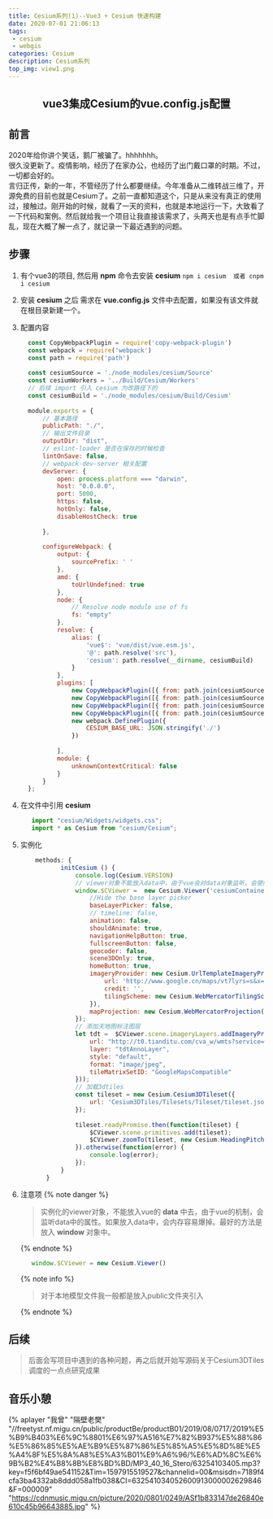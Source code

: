 ```yaml
---
title: Cesium系列(1)--Vue3 + Cesium 快速构建
date: 2020-07-01 21:06:13
tags: 
 - cesium 
 - webgis 
categories: Cesium
description: Cesium系列
top_img: view1.png
---
```


## <center>vue3集成Cesium的vue.config.js配置<center/>

## 前言
  2020年给你讲个笑话，鹅厂被骗了。hhhhhhh。   
  很久没更新了。疫情影响，经历了在家办公，也经历了出门戴口罩的时期。不过，一切都会好的。   
  言归正传，新的一年，不管经历了什么都要继续。今年准备从二维转战三维了，开源免费的目前也就是Cesium了。之前一直都知道这个，只是从来没有真正的使用过，接触过。刚开始的时候，就看了一天的资料，也就是本地运行一下，大致看了一下代码和案例。然后就给我一个项目让我直接该需求了，头两天也是有点手忙脚乱，现在大概了解一点了，就记录一下最近遇到的问题。
 
## 步骤
  1. 有个vue3的项目, 然后用 **npm** 命令去安装 **cesium**
    ```
       npm i cesium  或者 cnpm i cesium 
    ```
  2. 安装 **cesium** 之后 需求在 **vue.config.js** 文件中去配置，如果没有该文件就在根目录新建一个。
  3. 配置内容
      ```js
        const CopyWebpackPlugin = require('copy-webpack-plugin')
        const webpack = require('webpack')
        const path = require('path')
        
        const cesiumSource = './node_modules/cesium/Source'
        const cesiumWorkers = '../Build/Cesium/Workers'
        // 后续 import 引入 cesium 为改路径下的
        const cesiumBuild = './node_modules/cesium/Build/Cesium'
        
        module.exports = {
            // 基本路径
            publicPath: "./",
            // 输出文件目录
            outputDir: "dist",
            // eslint-loader 是否在保存的时候检查
            lintOnSave: false,
            // webpack-dev-server 相关配置
            devServer: {
                open: process.platform === "darwin",
                host: "0.0.0.0",
                port: 5000,
                https: false,
                hotOnly: false,
                disableHostCheck: true
        
            },
        
            configureWebpack: {
                output: {
                    sourcePrefix: ' '
                },
                amd: {
                    toUrlUndefined: true
                },
                node: {
                    // Resolve node module use of fs
                    fs: "empty"
                },
                resolve: {
                    alias: {
                        'vue$': 'vue/dist/vue.esm.js',
                        '@': path.resolve('src'),
                        'cesium': path.resolve(__dirname, cesiumBuild)
                    }
                },
                plugins: [
                    new CopyWebpackPlugin([{ from: path.join(cesiumSource, cesiumWorkers), to: 'Workers' }]),
                    new CopyWebpackPlugin([{ from: path.join(cesiumSource, 'Assets'), to: 'Assets' }]),
                    new CopyWebpackPlugin([{ from: path.join(cesiumSource, 'Widgets'), to: 'Widgets' }]),
                    new CopyWebpackPlugin([{ from: path.join(cesiumSource, '../Build/Cesium/ThirdParty'), to: 'ThirdParty' }]),
                    new webpack.DefinePlugin({
                        CESIUM_BASE_URL: JSON.stringify('./')
                    })
        
                ],
                module: {
                    unknownContextCritical: false
                }
            }
        };
      ```
  4. 在文件中引用 **cesium**
     ```js
        import "cesium/Widgets/widgets.css";
        import * as Cesium from "cesium/Cesium";
     ```
  5. 实例化  
     ```js
         methods: {
                initCesium () {
                    console.log(Cesium.VERSION)
                    // viewer对象不能放入data中，由于vue会对data对象监听，会使内存暴增。
                    window.$CViewer =  new Cesium.Viewer('cesiumContainer', {
                        //Hide the base layer picker
                        baseLayerPicker: false,
                        // timeline: false,
                        animation: false,
                        shouldAnimate: true,
                        navigationHelpButton: true,
                        fullscreenButton: false,
                        geocoder: false,
                        scene3DOnly: true,
                        homeButton: true,
                        imageryProvider: new Cesium.UrlTemplateImageryProvider({
                            url: 'http://www.google.cn/maps/vt?lyrs=s&x={x}&y={y}&z={z}',
                            credit: '',
                            tilingScheme: new Cesium.WebMercatorTilingScheme()
                        }),
                        mapProjection: new Cesium.WebMercatorProjection()
                    });
                    // 添加天地图标注图层
                    let tdt =  $CViewer.scene.imageryLayers.addImageryProvider(new Cesium.WebMapTileServiceImageryProvider({
                        url: "http://t0.tianditu.com/cva_w/wmts?service=wmts&request=GetTile&version=1.0.0&LAYER=cva&tileMatrixSet=w&TileMatrix={TileMatrix}&TileRow={TileRow}&TileCol={TileCol}&style=default&format=tiles&tk=f47269183506137375ed3a960cb675cd",
                        layer: "tdtAnnoLayer",
                        style: "default",
                        format: "image/jpeg",
                        tileMatrixSetID: "GoogleMapsCompatible"
                    }));
                    // 加载3dtiles
                    const tileset = new Cesium.Cesium3DTileset({
                        url: 'Cesium3DTiles/Tilesets/Tileset/tileset.json'
                    });
        
                    tileset.readyPromise.then(function(tileset) {
                        $CViewer.scene.primitives.add(tileset);
                        $CViewer.zoomTo(tileset, new Cesium.HeadingPitchRange(0.0, -0.5, tileset.boundingSphere.radius * 2.0));
                    }).otherwise(function(error) {
                        console.log(error);
                    });
                }
            }
     ```
  6. 注意项
     {% note danger %} 
     
     > 实例化的viewer对象，不能放入vue的 **data** 中去，由于vue的机制，会监听data中的属性。如果放入data中，会内存容易爆掉。最好的方法是放入 **window** 对象中。
     
     {% endnote %} 
     
      ```js
         window.$CViewer = new Cesium.Viewer()
      ```   
     
     {% note info %} 
       
      > 对于本地模型文件我一般都是放入public文件夹引入
       
     {% endnote %} 
     
## 后续
  > 后面会写项目中遇到的各种问题，再之后就开始写源码关于Cesium3DTiles调度的一点点研究成果  

## 音乐小憩
{% aplayer "我曾" "隔壁老樊" "//freetyst.nf.migu.cn/public/productBe/productB01/2019/08/0717/2019%E5%B9%B403%E6%9C%8801%E6%97%A516%E7%82%B937%E5%88%86%E5%86%85%E5%AE%B9%E5%87%86%E5%85%A5%E5%8D%8E%E5%A4%8F%E5%8A%A8%E5%A3%B01%E9%A6%96/%E6%AD%8C%E6%9B%B2%E4%B8%8B%E8%BD%BD/MP3_40_16_Stero/63254103405.mp3?key=f5f6bf49ae541152&Tim=1597915519527&channelid=00&msisdn=7189f4cfa3ba4332ab8ddd058a1fb038&CI=632541034052600913000002629846&F=000009" "https://cdnmusic.migu.cn/picture/2020/0801/0249/ASf1b833147de26840e610c45b96643885.jpg"  %}
    